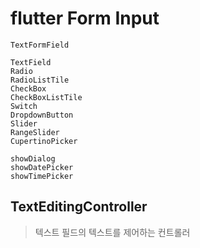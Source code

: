 # flutter Form Input

```
TextFormField

TextField
Radio
RadioListTile
CheckBox
CheckBoxListTile
Switch
DropdownButton
Slider
RangeSlider
CupertinoPicker

showDialog
showDatePicker
showTimePicker
```

## TextEditingController

> 텍스트 필드의 텍스트를 제어하는 컨트롤러
